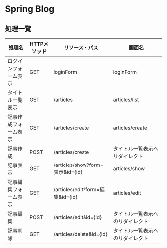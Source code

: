 # Spring Blog

## 処理一覧

|処理名|HTTPメソッド|リソース・パス|画面名|
|-|-|-|-|
|ログインフォーム表示|GET|loginForm|loginForm|
|タイトル一覧表示|GET|/articles|articles/list|
|記事作成フォーム表示|GET|/articles/create|articles/create|
|記事作成|POST|/articles/create|タイトル一覧表示へリダイレクト|
|記事表示|GET|/articles/show?form=表示&id={id}|articles/show|
|記事編集フォーム表示|GET|/articles/edit?form=編集&id={id}|articles/edit|
|記事編集|POST|/articles/edit&id={id}|タイトル一覧表示へのリダイレクト|
|記事削除|GET|/articles/delete&id={id}|タイトル一覧表示へのリダイレクト|

